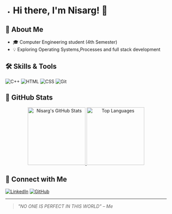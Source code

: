 
- # Hi there, I'm Nisarg! 👋 

## 🚀 About Me
- 🎓 Computer Engineering student (4th Semester)
- 💡 Exploring Operating Systems,Processes and full stack development


## 🛠️ Skills & Tools
![C++](https://img.shields.io/badge/-C++-00599C?logo=c%2B%2B&logoColor=white)
![HTML](https://img.shields.io/badge/-HTML-E34F26?logo=html5&logoColor=white)
![CSS](https://img.shields.io/badge/-CSS-1572B6?logo=css3&logoColor=white)
![Git](https://img.shields.io/badge/-Git-F05032?logo=git&logoColor=white)

## 🚀 GitHub Stats  

<div align="center">
  
  <a href="https://github.com/NISARG2206">
    <img height="180em" src="https://github-readme-stats.vercel.app/api?username=NISARG2206&show_icons=true&theme=radical&count_private=true" alt="Nisarg's GitHub Stats" />
  </a>
  
  <a href="https://github.com/NISARG2206">
    <img height="180em" src="https://github-readme-stats.vercel.app/api/top-langs/?username=NISARG2206&layout=compact&theme=radical" alt="Top Languages" />
  </a>
  
</div>


## 🔗 Connect with Me
[![LinkedIn](https://img.shields.io/badge/-LinkedIn-blue?logo=linkedin&logoColor=white)](https://www.linkedin.com/in/nisarg-patel-682a182b5)
[![GitHub](https://img.shields.io/badge/-GitHub-181717?logo=github&logoColor=white)](https://github.com/NISARG2206)


---
> *"NO ONE IS PERFECT IN THIS WORLD" – Me*



<!---
NISARG2206/NISARG2206 is a ✨ special ✨ repository because its `README.md` (this file) appears on your GitHub profile.
You can click the Preview link to take a look at your changes.
--->
